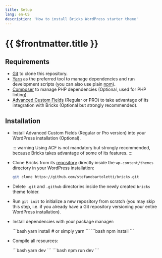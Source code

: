 ```yaml
---
title: Setup
lang: en-US
description: 'How to install Bricks WordPress starter theme'
---
```


# {{ $frontmatter.title }}

## Requirements

-   [Git](https://git-scm.com/) to clone this repository.
-   [Yarn](https://yarnpkg.com/) as the preferred tool to manage dependencies and run development scripts (you can also use plain [npm](https://nodejs.org/)).
-   [Composer](https://getcomposer.org/) to manage PHP dependencies (Optional, used for PHP linting).
-   [Advanced Custom Fields](https://www.advancedcustomfields.com/) (Regular or PRO) to take advantage of its integration with Bricks (Optional but strongly recommended).

## Installation

-   Install Advanced Custom Fields (Regular or Pro version) into your WordPress installation (Optional).

    ::: warning
    Using ACF is not mandatory but strongly recommended, because Bricks takes advantage of some of its features.
    :::

-   Clone Bricks from its [repository](https://github.com/stefanobartoletti/bricks) directly inside the `wp-content/themes` directory in your WordPress installation:

    ```bash
    git clone https://github.com/stefanobartoletti/bricks.git
    ```

-   Delete `.git` and `.github` directories inside the newly created `bricks` theme folder.

-   Run `git init` to initialize a new repository from scratch (you may skip this step, i.e. if you already have a Git repository versioning your entire WordPress installation).

-   Install dependencies with your package manager:

      <code-group>

      <code-block title="Yarn" active> 
      ```bash
      yarn install
      # or simply
      yarn
      ```
      </code-block>

      <code-block title="npm"> 
      ```bash
      npm install
      ```
      </code-block>

      </code-group>

-   Compile all resources:

    <code-group>

    <code-block title="Yarn" active> 
    ```bash
    yarn dev
    ```
    </code-block>

    <code-block title="npm"> 
    ```bash
    npm run dev
    ```
    </code-block>

    </code-group>
